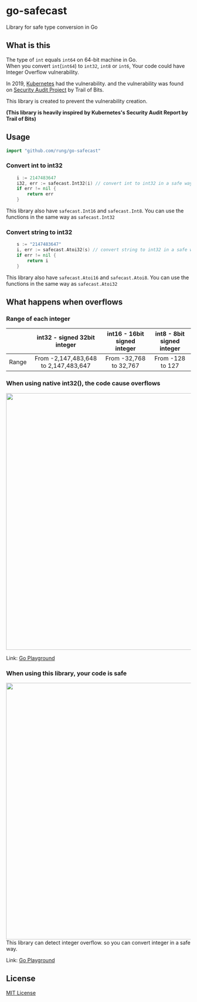 # go-safecast
Library for safe type conversion in Go

## What is this
The type of `int` equals `int64` on 64-bit machine in Go.  
When you convert `int`(`int64`) to `int32`, `int8` or `int6`, Your code could have Integer Overflow vulnerability.

In 2019, [Kubernetes](https://kubernetes.io/) had the vulnerability. and the vulnerability was found on [Security Audit Project](https://github.com/kubernetes/community/blob/master/sig-security/security-audit-2019/findings/Kubernetes%20Final%20Report.pdf) by Trail of Bits.

This library is created to prevent the vulnerability creation.

**(This library is heavily inspired by Kubernetes's Security Audit Report by Trail of Bits)**

## Usage

```go
import "github.com/rung/go-safecast"
```

### Convert int to int32
```go
	i := 2147483647
	i32, err := safecast.Int32(i) // convert int to int32 in a safe way
	if err != nil {
		return err
	}
```
This library also have `safecast.Int16` and `safecast.Int8`. You can use the functions in the same way as `safecast.Int32`

### Convert string to int32
```go
	s := "2147483647"
	i, err := safecast.Atoi32(s) // convert string to int32 in a safe way
	if err != nil {
		return i
	}
```
This library also have `safecast.Atoi16` and `safecast.Atoi8`. You can use the functions in the same way as `safecast.Atoi32`


## What happens when overflows
### Range of each integer
|       | int32 - signed 32bit integer         | int16 - 16bit signed integer | int8 - 8bit signed integer | 
| :---: | :----------------------------------: | :--------------------------: | :------------------------: | 
| Range | From -2,147,483,648 to 2,147,483,647 | From -32,768 to 32,767       | From -128 to 127           | 

### When using native int32(), the code cause overflows
<img src="img/native-int32.png" width="700px">  

Link: [Go Playground](https://play.golang.org/p/tyATM4dL33x)

### When using this library, your code is safe
<img src="img/safecast-int32.png" width="700px">  
This library can detect integer overflow. so you can convert integer in a safe way.  

Link: [Go Playground](https://play.golang.org/p/1xeeyt-feLI)

## License
[MIT License](LICENSE)
